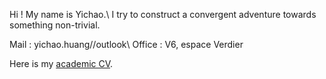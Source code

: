Hi ! My name is Yichao.\\
I try to construct a convergent adventure towards something non-trivial.

Mail : yichao.huang//outlook\\
Office : V6, espace Verdier

Here is my [academic CV](docs/CV_en.pdf).